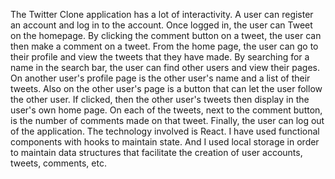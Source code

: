 The Twitter Clone application has a lot of interactivity. A user can register an account and log in to the account. Once logged in, the user can Tweet on the homepage. By clicking the comment button on a tweet, the user can then make a comment on a tweet. From the home page, the user can go to their profile and view the tweets that they have made. By searching for a name in the search bar, the user can find other users and view their pages. On another user's profile page is the other user's name and a list of their tweets. Also on the other user's page is a button that can let the user follow the other user. If clicked, then the other user's tweets then display in the user's own home page. On each of the tweets, next to the comment button, is the number of comments made on that tweet. Finally, the user can log out of the application. The technology involved is React. I have used functional components with hooks to maintain state. And I used local storage in order to maintain data structures that facilitate the creation of user accounts, tweets, comments, etc. 
